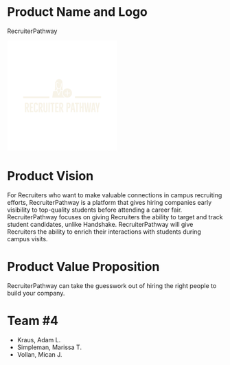 # Product Name and Logo

RecruiterPathway

<img src="RecruiterPathway/wwwroot/logos/logo-ivory.png" width="256">

# Product Vision

For Recruiters who want to make valuable connections in campus recruiting efforts, RecruiterPathway is a platform that gives hiring companies early visibility to top-quality students before attending a career fair.  RecruiterPathway focuses on giving Recruiters the ability to target and track student candidates, unlike Handshake.  RecruiterPathway will give Recruiters the ability to enrich their interactions with students during campus visits. 

# Product Value Proposition

RecruiterPathway can take the guesswork out of hiring the right people to build your company.

# Team #4

- Kraus, Adam L. 
- Simpleman, Marissa T. 
- Vollan, Mican J. 
